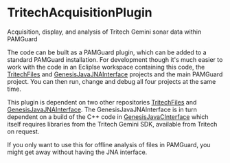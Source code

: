 # TritechAcquisitionPlugin
Acquisition, display, and analysis of Tritech Gemini sonar data within PAMGuard

The code can be built as a PAMGuard plugin, which can be added to a standard PAMGuard installation. For development though it's much easier to work with the code in an Ecliplse workspace containing this code, the [TritechFiles](https://github.com/douggillespie/TritechFiles) and [GenesisJavaJNAInterface](https://github.com/douggillespie/GenesisJavaJNAInterface) projects and the main PAMGuard project. You can then run, change and debug all four projects at the same time. 

This plugin is dependent on two other repositories [TritechFiles](https://github.com/douggillespie/TritechFiles) and [GenesisJavaJNAInterface](https://github.com/douggillespie/GenesisJavaJNAInterface). The GenesisJavaJNAInterface is in turn dependent on a build of the C++ code in [GenesisJavaCInterface](https://github.com/douggillespie/GenesisJavaCInterface) which itself requires libraries from the Tritech Gemini SDK, available from Tritech on request. 

If you only want to use this for offline analysis of files in PAMGuard, you might get away without having the JNA interface. 
